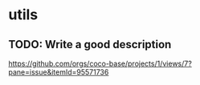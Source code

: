 # utils

## TODO: Write a good description
https://github.com/orgs/coco-base/projects/1/views/7?pane=issue&itemId=95571736

